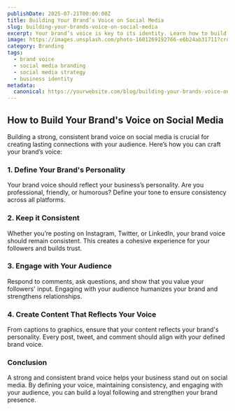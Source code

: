 ```yaml
---
publishDate: 2025-07-21T00:00:00Z
title: Building Your Brand’s Voice on Social Media
slug: building-your-brands-voice-on-social-media
excerpt: Your brand’s voice is key to its identity. Learn how to build and maintain a consistent brand voice on social media to connect with your audience and strengthen your presence.
image: https://images.unsplash.com/photo-1601269192766-e6b24ab31711?crop=entropy&cs=tinysrgb&fit=max&ixid=MnwzNjQzOXwwfDF8c2VhcmNofDI0fHxiYXNlZCBpbi1zb2NpYWwtbmV0d29ya2luZ3xlbnwwfHx8fDE2NzYzNzYzOTI&ixlib=rb-1.2.1&q=80&w=1080
category: Branding
tags:
  - brand voice
  - social media branding
  - social media strategy
  - business identity
metadata:
  canonical: https://yourwebsite.com/blog/building-your-brands-voice-on-social-media
---
```


## How to Build Your Brand's Voice on Social Media

Building a strong, consistent brand voice on social media is crucial for creating lasting connections with your audience. Here’s how you can craft your brand’s voice:

### 1. **Define Your Brand's Personality**
Your brand voice should reflect your business’s personality. Are you professional, friendly, or humorous? Define your tone to ensure consistency across all platforms.

### 2. **Keep it Consistent**
Whether you’re posting on Instagram, Twitter, or LinkedIn, your brand voice should remain consistent. This creates a cohesive experience for your followers and builds trust.

### 3. **Engage with Your Audience**
Respond to comments, ask questions, and show that you value your followers' input. Engaging with your audience humanizes your brand and strengthens relationships.

### 4. **Create Content That Reflects Your Voice**
From captions to graphics, ensure that your content reflects your brand's personality. Every post, tweet, and comment should align with your defined brand voice.

### Conclusion
A strong and consistent brand voice helps your business stand out on social media. By defining your voice, maintaining consistency, and engaging with your audience, you can build a loyal following and strengthen your brand presence.
